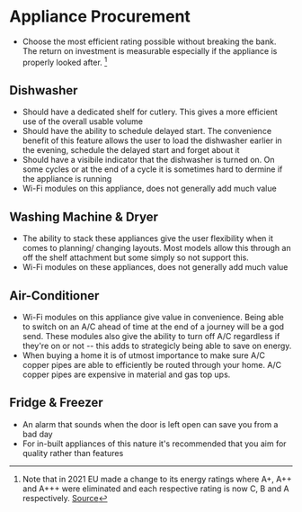 # Appliance Procurement

* Choose the most efficient rating possible without breaking the bank. The return on investment is measurable especially if the appliance is properly looked after. [^1]

## Dishwasher
* Should have a dedicated shelf for cutlery. This gives a more efficient use of the overall usable volume
* Should have the ability to schedule delayed start. The convenience benefit of this feature allows the user to load the dishwasher earlier in the evening, schedule the delayed start and forget about it
* Should have a visibile indicator that the dishwasher is turned on. On some cycles or at the end of a cycle it is sometimes hard to dermine if the appliance is running
* Wi-Fi modules on this appliance, does not generally add much value

## Washing Machine & Dryer
* The ability to stack these appliances give the user flexibility when it comes to planning/ changing layouts. Most models allow this through an off the shelf attachment but some simply so not support this.
* Wi-Fi modules on these appliances, does not generally add much value

## Air-Conditioner
* Wi-Fi modules on this appliance give value in convenience. Being able to switch on an A/C ahead of time at the end of a journey will be a god send. These modules also give the ability to turn off A/C regardless if they're on or not -- this adds to strategicly being able to save on energy.
* When buying a home it is of utmost importance to make sure A/C copper pipes are able to efficiently be routed through your home. A/C copper pipes are expensive in material and gas top ups.

## Fridge & Freezer
* An alarm that sounds when the door is left open can save you from a bad day
* For in-built appliances of this nature it's recommended that you aim for quality rather than features

[^1]: Note that in 2021 EU made a change to its energy ratings where A+, A++ and A+++ were eliminated and each respective rating is now C, B and A respectively. [Source](https://www.topten.eu/private/page/energy-label#:~:text=The%20most%20important%20changes%20in,market%20were%20given%20class%20A.)

